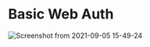 # Basic Web Auth
![Screenshot from 2021-09-05 15-49-24](https://user-images.githubusercontent.com/63900087/132122957-e2d52a18-3c30-4b1b-9ab4-36f9307c0703.png)

